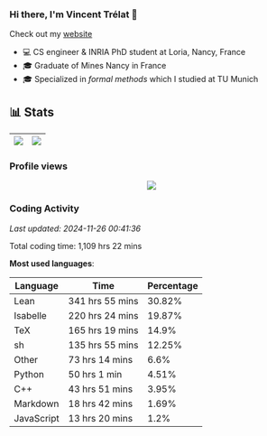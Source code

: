 ### Hi there, I'm Vincent Trélat 👋

Check out my [website](https://vtrelat.github.io)

-   💻 CS engineer & INRIA PhD student at Loria, Nancy, France
-   🎓 Graduate of Mines Nancy in France
-   🎓 Specialized in _formal methods_ which I studied at TU Munich

## 📊 **Stats**

| <img align="center" src="https://readme-stats.clckblog.space/api?username=VTrelat&show_icons=true&include_all_commits=true&theme=tokyonight&hide_border=true" /> | <img align="center" src="https://readme-stats.clckblog.space/api/top-langs/?username=VTrelat&layout=compact&theme=tokyonight&hide_border=true" /> |
| ---------------------------------------------------------------------------------------------------------------------------------------------------------------- | ------------------------------------------------------------------------------------------------------------------------------------------------- |

### Profile views

<p align="center">
 <img src="https://profile-counter.glitch.me/VTrelat/count.svg" />
</p>

<!--automations-->
### Coding Activity
_Last updated: 2024-11-26 00:41:36_

Total coding time: 1,109 hrs 22 mins

**Most used languages**:

| Language | Time | Percentage |
| ------------- | ------------- | ------------- |
| Lean | 341 hrs 55 mins | 30.82% |
| Isabelle | 220 hrs 24 mins | 19.87% |
| TeX | 165 hrs 19 mins | 14.9% |
| sh | 135 hrs 55 mins | 12.25% |
| Other | 73 hrs 14 mins | 6.6% |
| Python | 50 hrs 1 min | 4.51% |
| C++ | 43 hrs 51 mins | 3.95% |
| Markdown | 18 hrs 42 mins | 1.69% |
| JavaScript | 13 hrs 20 mins | 1.2% |


